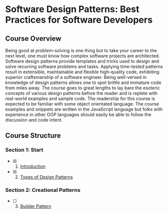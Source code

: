 # Software Design Patterns: Best Practices for Software Developers

## Course Overview
Being good at problem-solving is one thing but to take your career to the next level, 
one must know how complex software projects are architected. Software design patterns 
provide templates and tricks used to design and solve recurring software problems and 
tasks. Applying time-tested patterns result in extensible, maintainable and flexible 
high-quality code, exhibiting superior craftsmanship of a software engineer. Being 
well-versed in knowledge of design patterns allows one to spot brittle and immature code 
from miles away. The course goes to great lengths to lay bare the esoteric concepts of 
various design patterns before the reader and is replete with real-world examples and sample code.
The readership for this course is expected to be familiar with some object orientated language. 
The course examples and snippets are written in the JavaScript language but folks with experience 
in other OOP languages should easily be able to follow the discussion and code intent.

## Course Structure
### Section 1: Start
- [x] 1. [Introduction](start/Introduction.md)
- [x] 2. [Types of Design Patterns](start/Types.md)

### Section 2: Creational Patterns
- [ ] 3. [Builder Pattern](creational/Builder.md)
